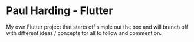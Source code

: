 # Paul Harding - Flutter

My own Flutter project that starts off simple out the box and will branch off with different ideas / concepts for all to follow and comment on.
